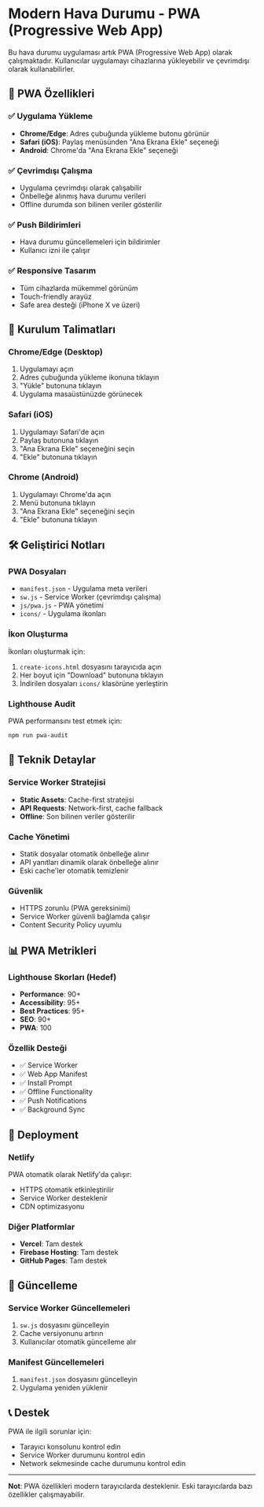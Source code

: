 # Modern Hava Durumu - PWA (Progressive Web App)

Bu hava durumu uygulaması artık PWA (Progressive Web App) olarak çalışmaktadır. Kullanıcılar uygulamayı cihazlarına yükleyebilir ve çevrimdışı olarak kullanabilirler.

## 🚀 PWA Özellikleri

### ✅ Uygulama Yükleme
- **Chrome/Edge**: Adres çubuğunda yükleme butonu görünür
- **Safari (iOS)**: Paylaş menüsünden "Ana Ekrana Ekle" seçeneği
- **Android**: Chrome'da "Ana Ekrana Ekle" seçeneği

### ✅ Çevrimdışı Çalışma
- Uygulama çevrimdışı olarak çalışabilir
- Önbelleğe alınmış hava durumu verileri
- Offline durumda son bilinen veriler gösterilir

### ✅ Push Bildirimleri
- Hava durumu güncellemeleri için bildirimler
- Kullanıcı izni ile çalışır

### ✅ Responsive Tasarım
- Tüm cihazlarda mükemmel görünüm
- Touch-friendly arayüz
- Safe area desteği (iPhone X ve üzeri)

## 📱 Kurulum Talimatları

### Chrome/Edge (Desktop)
1. Uygulamayı açın
2. Adres çubuğunda yükleme ikonuna tıklayın
3. "Yükle" butonuna tıklayın
4. Uygulama masaüstünüzde görünecek

### Safari (iOS)
1. Uygulamayı Safari'de açın
2. Paylaş butonuna tıklayın
3. "Ana Ekrana Ekle" seçeneğini seçin
4. "Ekle" butonuna tıklayın

### Chrome (Android)
1. Uygulamayı Chrome'da açın
2. Menü butonuna tıklayın
3. "Ana Ekrana Ekle" seçeneğini seçin
4. "Ekle" butonuna tıklayın

## 🛠️ Geliştirici Notları

### PWA Dosyaları
- `manifest.json` - Uygulama meta verileri
- `sw.js` - Service Worker (çevrimdışı çalışma)
- `js/pwa.js` - PWA yönetimi
- `icons/` - Uygulama ikonları

### İkon Oluşturma
İkonları oluşturmak için:
1. `create-icons.html` dosyasını tarayıcıda açın
2. Her boyut için "Download" butonuna tıklayın
3. İndirilen dosyaları `icons/` klasörüne yerleştirin

### Lighthouse Audit
PWA performansını test etmek için:
```bash
npm run pwa-audit
```

## 🔧 Teknik Detaylar

### Service Worker Stratejisi
- **Static Assets**: Cache-first stratejisi
- **API Requests**: Network-first, cache fallback
- **Offline**: Son bilinen veriler gösterilir

### Cache Yönetimi
- Statik dosyalar otomatik önbelleğe alınır
- API yanıtları dinamik olarak önbelleğe alınır
- Eski cache'ler otomatik temizlenir

### Güvenlik
- HTTPS zorunlu (PWA gereksinimi)
- Service Worker güvenli bağlamda çalışır
- Content Security Policy uyumlu

## 📊 PWA Metrikleri

### Lighthouse Skorları (Hedef)
- **Performance**: 90+
- **Accessibility**: 95+
- **Best Practices**: 95+
- **SEO**: 90+
- **PWA**: 100

### Özellik Desteği
- ✅ Service Worker
- ✅ Web App Manifest
- ✅ Install Prompt
- ✅ Offline Functionality
- ✅ Push Notifications
- ✅ Background Sync

## 🚀 Deployment

### Netlify
PWA otomatik olarak Netlify'da çalışır:
- HTTPS otomatik etkinleştirilir
- Service Worker desteklenir
- CDN optimizasyonu

### Diğer Platformlar
- **Vercel**: Tam destek
- **Firebase Hosting**: Tam destek
- **GitHub Pages**: Tam destek

## 🔄 Güncelleme

### Service Worker Güncellemeleri
1. `sw.js` dosyasını güncelleyin
2. Cache versiyonunu artırın
3. Kullanıcılar otomatik güncelleme alır

### Manifest Güncellemeleri
1. `manifest.json` dosyasını güncelleyin
2. Uygulama yeniden yüklenir

## 📞 Destek

PWA ile ilgili sorunlar için:
- Tarayıcı konsolunu kontrol edin
- Service Worker durumunu kontrol edin
- Network sekmesinde cache durumunu kontrol edin

---

**Not**: PWA özellikleri modern tarayıcılarda desteklenir. Eski tarayıcılarda bazı özellikler çalışmayabilir. 